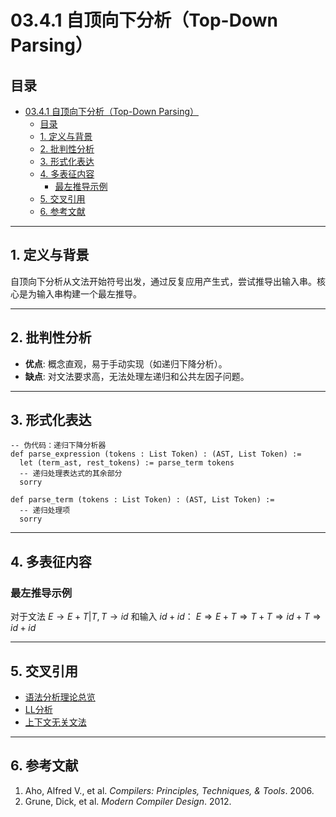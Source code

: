 # 03.4.1 自顶向下分析（Top-Down Parsing）

## 目录

- [03.4.1 自顶向下分析（Top-Down Parsing）](#0341-自顶向下分析top-down-parsing)
  - [目录](#目录)
  - [1. 定义与背景](#1-定义与背景)
  - [2. 批判性分析](#2-批判性分析)
  - [3. 形式化表达](#3-形式化表达)
  - [4. 多表征内容](#4-多表征内容)
    - [最左推导示例](#最左推导示例)
  - [5. 交叉引用](#5-交叉引用)
  - [6. 参考文献](#6-参考文献)

---

## 1. 定义与背景

自顶向下分析从文法开始符号出发，通过反复应用产生式，尝试推导出输入串。核心是为输入串构建一个最左推导。

---

## 2. 批判性分析

- **优点**: 概念直观，易于手动实现（如递归下降分析）。
- **缺点**: 对文法要求高，无法处理左递归和公共左因子问题。

---

## 3. 形式化表达

```lean
-- 伪代码：递归下降分析器
def parse_expression (tokens : List Token) : (AST, List Token) :=
  let (term_ast, rest_tokens) := parse_term tokens
  -- 递归处理表达式的其余部分
  sorry

def parse_term (tokens : List Token) : (AST, List Token) :=
  -- 递归处理项
  sorry
```

---

## 4. 多表征内容

### 最左推导示例

对于文法 $E \to E + T | T, T \to id$ 和输入 $id+id$：
$E \Rightarrow E+T \Rightarrow T+T \Rightarrow id+T \Rightarrow id+id$

---

## 5. 交叉引用

- [语法分析理论总览](./README.md)
- [LL分析](./03.4.3_LL_Parsing.md)
- [上下文无关文法](../03.2_Formal_Grammars/03.2.2_Context_Free_Grammars.md)

---

## 6. 参考文献

1. Aho, Alfred V., et al. *Compilers: Principles, Techniques, & Tools*. 2006.
2. Grune, Dick, et al. *Modern Compiler Design*. 2012.
